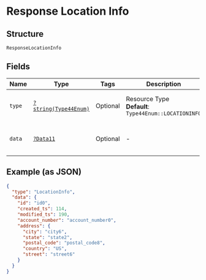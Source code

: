 
# Response Location Info

## Structure

`ResponseLocationInfo`

## Fields

| Name | Type | Tags | Description | Getter | Setter |
|  --- | --- | --- | --- | --- | --- |
| `type` | [`?string(Type44Enum)`](../../doc/models/type-44-enum.md) | Optional | Resource Type<br>**Default**: `Type44Enum::LOCATIONINFO` | getType(): ?string | setType(?string type): void |
| `data` | [`?Data11`](../../doc/models/data-11.md) | Optional | - | getData(): ?Data11 | setData(?Data11 data): void |

## Example (as JSON)

```json
{
  "type": "LocationInfo",
  "data": {
    "id": "id0",
    "created_ts": 114,
    "modified_ts": 190,
    "account_number": "account_number0",
    "address": {
      "city": "city6",
      "state": "state2",
      "postal_code": "postal_code8",
      "country": "US",
      "street": "street6"
    }
  }
}
```

